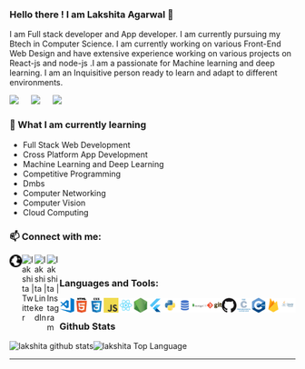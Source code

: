 ### Hello there ! I am Lakshita Agarwal 👋
<p align="left">I am Full stack developer and App developer.
  I am currently pursuing my Btech in Computer Science. I am currently working on various  Front-End Web Design and have extensive experience working on various projects on React-js and node-js .I am a passionate for Machine learning and deep learning.  I am an Inquisitive person ready to learn and adapt to different environments.  
</p>

![](https://img.shields.io/badge/I'm%20Awesome-Superpower-brightgreen?style=social&logo=awesome-lists)
&emsp;
![](https://img.shields.io/badge/Programming-Hobbies-brightgreen?style=social&logo=gnu-social)
&emsp;
![](https://img.shields.io/badge/Full%20Stack%20Web%20Development-Interests-brightgreen?style=social&logo=musicbrainz)
&emsp;  

### 🌱  What I am currently learning
 - Full Stack Web Development
 - Cross Platform App Development
 - Machine Learning and Deep Learning
 - Competitive Programming 
 - Dmbs
 - Computer Networking
 - Computer Vision
 - Cloud Computing
 
### 📫 Connect with me:

[<img align="left" alt="lakshita" width="22px" src="https://raw.githubusercontent.com/iconic/open-iconic/master/svg/globe.svg" />][website]
[<img align="left" alt="lakshita | Twitter" width="22px" src="https://cdn.jsdelivr.net/npm/simple-icons@v3/icons/twitter.svg" />][twitter]
[<img align="left" alt="lakshita | LinkedIn" width="22px" src="https://cdn.jsdelivr.net/npm/simple-icons@v3/icons/linkedin.svg" />][linkedin]
[<img align="left" alt="lakshita | Instagram" width="22px" src="https://cdn.jsdelivr.net/npm/simple-icons@v3/icons/instagram.svg" />][instagram]
<br>

### Languages and Tools:
[<img align="left" alt="Visual Studio Code" width="26px" src="https://raw.githubusercontent.com/github/explore/80688e429a7d4ef2fca1e82350fe8e3517d3494d/topics/visual-studio-code/visual-studio-code.png" />][website]
[<img align="left" alt="HTML5" width="26px" src="https://raw.githubusercontent.com/github/explore/80688e429a7d4ef2fca1e82350fe8e3517d3494d/topics/html/html.png" />][website]
[<img align="left" alt="CSS3" width="26px" src="https://raw.githubusercontent.com/github/explore/80688e429a7d4ef2fca1e82350fe8e3517d3494d/topics/css/css.png" />][website]
[<img align="left" alt="JavaScript" width="26px" src="https://raw.githubusercontent.com/github/explore/80688e429a7d4ef2fca1e82350fe8e3517d3494d/topics/javascript/javascript.png" />][website]
[<img align="left" alt="React" width="26px" src="https://raw.githubusercontent.com/github/explore/80688e429a7d4ef2fca1e82350fe8e3517d3494d/topics/react/react.png" />][website]
[<img align="left" alt="Node.js" width="26px" src="https://raw.githubusercontent.com/github/explore/80688e429a7d4ef2fca1e82350fe8e3517d3494d/topics/nodejs/nodejs.png" />][website]
[<img align="left" alt="Flutter" width="26px" src="https://raw.githubusercontent.com/github/explore/cebd63002168a05a6a642f309227eefeccd92950/topics/flutter/flutter.png" />][website]
[<img align="left" alt="Python" width="26px" src="https://raw.githubusercontent.com/github/explore/80688e429a7d4ef2fca1e82350fe8e3517d3494d/topics/python/python.png" />][website]
[<img align="left" alt="SQL" width="26px" src="https://raw.githubusercontent.com/github/explore/80688e429a7d4ef2fca1e82350fe8e3517d3494d/topics/sql/sql.png" />][website]
[<img align="left" alt="MongoDB" width="26px" src="https://raw.githubusercontent.com/github/explore/80688e429a7d4ef2fca1e82350fe8e3517d3494d/topics/mongodb/mongodb.png" />][website]
[<img align="left" alt="Git" width="26px" src="https://raw.githubusercontent.com/github/explore/80688e429a7d4ef2fca1e82350fe8e3517d3494d/topics/git/git.png" />][website]
[<img align="left" alt="GitHub" width="26px" src="https://raw.githubusercontent.com/github/explore/78df643247d429f6cc873026c0622819ad797942/topics/github/github.png" />][website]
[<img align="left" alt="C" width="26px" src="https://raw.githubusercontent.com/github/explore/80688e429a7d4ef2fca1e82350fe8e3517d3494d/topics/c/c.png" />][website]
[<img align="left" alt="C++" width="26px" src="https://raw.githubusercontent.com/github/explore/80688e429a7d4ef2fca1e82350fe8e3517d3494d/topics/cpp/cpp.png" />][website]
[<img align="left" alt="C++" width="26px" src="https://raw.githubusercontent.com/github/explore/80688e429a7d4ef2fca1e82350fe8e3517d3494d/topics/firebase/firebase.png" />][website]
[<img align="left" alt="C++" width="26px" src="https://raw.githubusercontent.com/github/explore/80688e429a7d4ef2fca1e82350fe8e3517d3494d/topics/java/java.png" />][website]

<br>


### Github Stats
<img align="left" alt="lakshita github stats" src="https://github-readme-stats.vercel.app/api?username=lak23shita&show_icons=true&theme=default" />

<img align="left" alt="lakshita Top Language" src="https://github-readme-stats.vercel.app/api/top-langs/?username=lak23shita&show_icons=true&theme=default" />
<br>
<hr>


[website]: https://www.lakshita.live/
[twitter]: https://twitter.com/lakshitaagarwa6
[instagram]: https://instagram.com/agarwal_lakshita/
[linkedin]: https://linkedin.com/in/lakshita_agarwal23/



